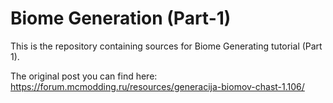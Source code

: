 # Biome Generation (Part-1)
This is the repository containing sources for Biome Generating tutorial (Part 1).

The original post you can find here: https://forum.mcmodding.ru/resources/generacija-biomov-chast-1.106/
